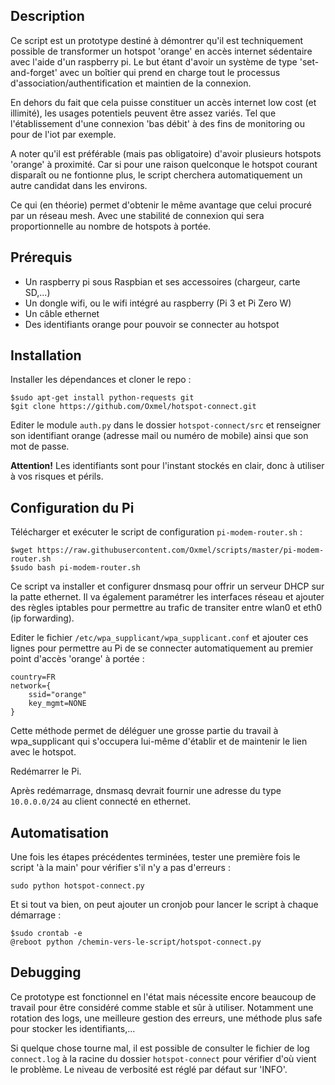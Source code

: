 ## Description

Ce script est un prototype destiné à démontrer qu'il est techniquement
possible de transformer un hotspot 'orange' en accès internet sédentaire avec
l'aide d'un raspberry pi. Le but étant d'avoir un système de type
'set-and-forget' avec un boîtier qui prend en charge tout le processus
d'association/authentification et maintien de la connexion.

En dehors du fait que cela puisse constituer un accès internet low cost
(et illimité), les usages potentiels peuvent être assez variés.
Tel que l'établissement d'une connexion 'bas débit' à des fins de monitoring
ou pour de l'iot par exemple.

A noter qu'il est préférable (mais pas obligatoire) d'avoir plusieurs hotspots
'orange' à proximité. Car si pour une raison quelconque le hotspot courant
disparaît ou ne fontionne plus, le script cherchera automatiquement un autre
candidat dans les environs.

Ce qui (en théorie) permet d'obtenir le même avantage que celui procuré par
un réseau mesh. Avec une stabilité de connexion qui sera proportionnelle au
nombre de hotspots à portée.

## Prérequis

- Un raspberry pi sous Raspbian et ses accessoires (chargeur, carte SD,...)
- Un dongle wifi, ou le wifi intégré au raspberry (Pi 3 et Pi Zero W)
- Un câble ethernet
- Des identifiants orange pour pouvoir se connecter au hotspot


## Installation

Installer les dépendances et cloner le repo :

`$sudo apt-get install python-requests git`    
`$git clone https://github.com/Oxmel/hotspot-connect.git`

Editer le module `auth.py` dans le dossier `hotspot-connect/src` et
renseigner son identifiant orange (adresse mail ou numéro de mobile)
ainsi que son mot de passe.

**Attention!** Les identifiants sont pour l'instant stockés en clair,
donc à utiliser à vos risques et périls.


## Configuration du Pi

Télécharger et exécuter le script de configuration `pi-modem-router.sh` :

`$wget https://raw.githubusercontent.com/Oxmel/scripts/master/pi-modem-router.sh`    
`$sudo bash pi-modem-router.sh`

Ce script va installer et configurer dnsmasq pour offrir un serveur DHCP
sur la patte ethernet. Il va également paramétrer les interfaces réseau et
ajouter des règles iptables pour permettre au trafic de transiter entre wlan0
et eth0 (ip forwarding).

Editer le fichier `/etc/wpa_supplicant/wpa_supplicant.conf`
et ajouter ces lignes pour permettre au Pi de se connecter automatiquement
au premier point d'accès 'orange' à portée :

    country=FR
    network={
        ssid="orange"
        key_mgmt=NONE
    }

Cette méthode permet de déléguer une grosse partie du travail à wpa_supplicant
qui s'occupera lui-même d'établir et de maintenir le lien avec le hotspot.

Redémarrer le Pi.

Après redémarrage, dnsmasq devrait fournir une adresse du type `10.0.0.0/24`
au client connecté en ethernet.


## Automatisation

Une fois les étapes précédentes terminées, tester une première fois le script
'à la main' pour vérifier s'il n'y a pas d'erreurs :

`sudo python hotspot-connect.py`

Et si tout va bien, on peut ajouter un cronjob pour lancer
le script à chaque démarrage :

`$sudo crontab -e`    
`@reboot python /chemin-vers-le-script/hotspot-connect.py`

## Debugging

Ce prototype est fonctionnel en l'état mais nécessite encore beaucoup de travail
pour être considéré comme stable et sûr à utiliser. Notamment une rotation
des logs, une meilleure gestion des erreurs, une méthode plus safe pour
stocker les identifiants,...

Si quelque chose tourne mal, il est possible de consulter le fichier
de log `connect.log` à la racine du dossier `hotspot-connect` pour vérifier
d'où vient le problème. Le niveau de verbosité est réglé par défaut sur 'INFO'.
